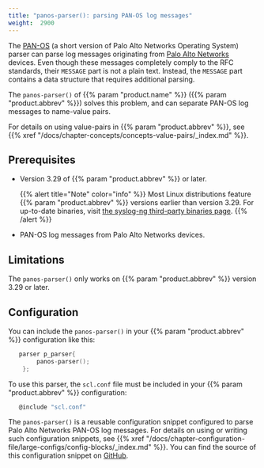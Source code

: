 ```yaml
---
title: "panos-parser(): parsing PAN-OS log messages"
weight:  2900
---
```

<!-- DISCLAIMER: This file is based on the syslog-ng Open Source Edition documentation https://github.com/balabit/syslog-ng-ose-guides/commit/2f4a52ee61d1ea9ad27cb4f3168b95408fddfdf2 and is used under the terms of The syslog-ng Open Source Edition Documentation License. The file has been modified by Axoflow. -->

The [PAN-OS](https://docs.paloaltonetworks.com/pan-os.html) (a short version of Palo Alto Networks Operating System) parser can parse log messages originating from [Palo Alto Networks](https://www.paloaltonetworks.com/) devices. Even though these messages completely comply to the RFC standards, their `MESSAGE` part is not a plain text. Instead, the `MESSAGE` part contains a data structure that requires additional parsing.

The `panos-parser()` of {{% param "product.name" %}} ({{% param "product.abbrev" %}}) solves this problem, and can separate PAN-OS log messages to name-value pairs.

For details on using value-pairs in {{% param "product.abbrev" %}}, see {{% xref "/docs/chapter-concepts/concepts-value-pairs/_index.md" %}}.


## Prerequisites

  - Version 3.29 of {{% param "product.abbrev" %}} or later.
    
    {{% alert title="Note" color="info" %}}
Most Linux distributions feature {{% param "product.abbrev" %}} versions earlier than version 3.29. For up-to-date binaries, visit [the syslog-ng third-party binaries page](https://github.com/syslog-ng/syslog-ng/#installation-from-binaries).
    {{% /alert %}}

  - PAN-OS log messages from Palo Alto Networks devices.



## Limitations

The `panos-parser()` only works on {{% param "product.abbrev" %}} version 3.29 or later.



## Configuration

You can include the `panos-parser()` in your {{% param "product.abbrev" %}} configuration like this:

```c
   parser p_parser{
        panos-parser();
    };
```

To use this parser, the `scl.conf` file must be included in your {{% param "product.abbrev" %}} configuration:

```c
   @include "scl.conf"
```

The `panos-parser()` is a reusable configuration snippet configured to parse Palo Alto Networks PAN-OS log messages. For details on using or writing such configuration snippets, see {{% xref "/docs/chapter-configuration-file/large-configs/config-blocks/_index.md" %}}. You can find the source of this configuration snippet on [GitHub](https://github.com/syslog-ng/syslog-ng/blob/master/scl/paloalto/panos.conf).

